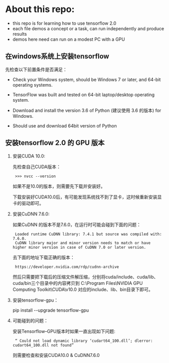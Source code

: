 # About this repo:
    
* this repo is for learning how to use tensorflow 2.0 
* each file demos a concept or a task, can run independently and produce results
* demos here need can run on a modest PC with a GPU

## 在windows系统上安装tensorflow 

先检查以下前置条件是否满足：

* Check your Windows system, should be Windows 7 or later, and 64-bit operating systems.

* TensorFlow was built and tested on 64-bit laptop/desktop operating system.

* Download and install the version 3.6 of Python (建议使用 3.6 的版本) for Windows.

* Should use and download 64bit version of Python

## 安装tensorflow 2.0 的 GPU 版本

1. 安装CUDA 10.0:

	先检查自己CUDA版本：

		>>> nvcc --version
		
	如果不是10.0的版本，则需要先下载并安装好。

	下载安装好CUDA10.0后，有可能发现系统找不到了显卡，这时候重新安装显卡的驱动即可。

2. 安装CuDNN 7.6.0:

	如果CuDNN 的版本不是7.6.0，在运行时可能会碰到下面的问题：

		Loaded runtime CuDNN library: 7.4.1 but source was compiled with: 7.6.0.  
		CuDNN library major and minor version needs to match or have higher minor version in case of CuDNN 7.0 or later version. 
		
	去下面的地址下载正确的版本：

		https://developer.nvidia.com/rdp/cudnn-archive
		
	然后只需要把下载后的压缩文件解压缩，分别将cuda/include、cuda/lib、cuda/bin三个目录中的内容拷贝到 C:\Program Files\NVIDIA GPU Computing Toolkit\CUDA\v10.0 对应的include、lib、bin目录下即可。


3. 安装tensorflow-gpu：

	pip install --upgrade tensorflow-gpu

4. 可能碰到的问题：

	安装Tensorflow–GPU版本时如果一直出现如下问题:

		“ Could not load dynamic library ‘cudart64_100.dll’; dlerror: cudart64_100.dll not found”
		
	则需要检查和安装CUDA10.0 & CuDNN7.6.0
